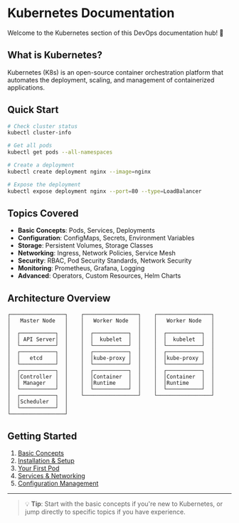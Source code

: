 # Kubernetes Documentation

Welcome to the Kubernetes section of this DevOps documentation hub! 🚀

## What is Kubernetes?

Kubernetes (K8s) is an open-source container orchestration platform that automates the deployment, scaling, and management of containerized applications.

## Quick Start

```bash
# Check cluster status
kubectl cluster-info

# Get all pods
kubectl get pods --all-namespaces

# Create a deployment
kubectl create deployment nginx --image=nginx

# Expose the deployment
kubectl expose deployment nginx --port=80 --type=LoadBalancer
```

## Topics Covered

- **Basic Concepts**: Pods, Services, Deployments
- **Configuration**: ConfigMaps, Secrets, Environment Variables
- **Storage**: Persistent Volumes, Storage Classes
- **Networking**: Ingress, Network Policies, Service Mesh
- **Security**: RBAC, Pod Security Standards, Network Security
- **Monitoring**: Prometheus, Grafana, Logging
- **Advanced**: Operators, Custom Resources, Helm Charts

## Architecture Overview

```
┌─────────────────┐    ┌─────────────────┐    ┌─────────────────┐
│   Master Node   │    │   Worker Node   │    │   Worker Node   │
│                 │    │                 │    │                 │
│  ┌───────────┐  │    │  ┌───────────┐  │    │  ┌───────────┐  │
│  │ API Server│  │    │  │  kubelet  │  │    │  │  kubelet  │  │
│  └───────────┘  │    │  └───────────┘  │    │  └───────────┘  │
│  ┌───────────┐  │    │  ┌───────────┐  │    │  ┌───────────┐  │
│  │   etcd    │  │    │  │kube-proxy │  │    │  │kube-proxy │  │
│  └───────────┘  │    │  └───────────┘  │    │  └───────────┘  │
│  ┌───────────┐  │    │  ┌───────────┐  │    │  ┌───────────┐  │
│  │Controller │  │    │  │Container  │  │    │  │Container  │  │
│  │ Manager   │  │    │  │Runtime    │  │    │  │Runtime    │  │
│  └───────────┘  │    │  └───────────┘  │    │  └───────────┘  │
│  ┌───────────┐  │    └─────────────────┘    └─────────────────┘
│  │Scheduler  │  │
│  └───────────┘  │
└─────────────────┘
```

## Getting Started

1. [Basic Concepts](./basic-concepts.md)
2. [Installation & Setup](./installation.md)
3. [Your First Pod](./first-pod.md)
4. [Services & Networking](./services.md)
5. [Configuration Management](./configuration.md)

---

> 💡 **Tip**: Start with the basic concepts if you're new to Kubernetes, or jump directly to specific topics if you have experience.
